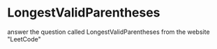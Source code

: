 # LongestValidParentheses
answer the question called LongestValidParentheses from the website "LeetCode"
